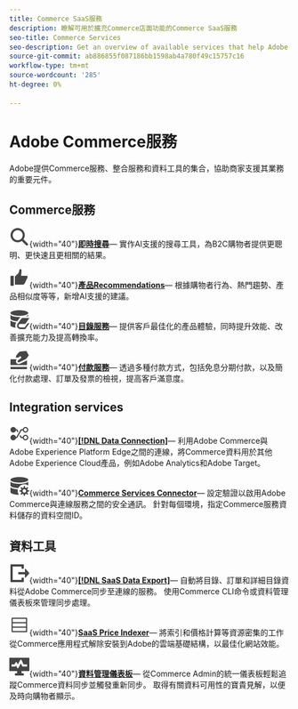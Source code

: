 ```yaml
---
title: Commerce SaaS服務
description: 瞭解可用於擴充Commerce店面功能的Commerce SaaS服務
seo-title: Commerce Services
seo-description: Get an overview of available services that help Adobe Commerce merchants extend storefront capabilities to support key components of their business.
source-git-commit: ab886855f087186bb1598ab4a780f49c15757c16
workflow-type: tm+mt
source-wordcount: '285'
ht-degree: 0%

---
```


# Adobe Commerce服務

Adobe提供Commerce服務、整合服務和資料工具的集合，協助商家支援其業務的重要元件。

## Commerce服務

![搜尋](../landing/assets/icon-magnify.svg){width="40"}**[即時搜尋](https://experienceleague.adobe.com/en/docs/commerce-merchant-services/live-search/overview)**— 實作AI支援的搜尋工具，為B2C購物者提供更聰明、更快速且更相關的結果。

![Thumbs-up](../landing/assets/icon-thumbs-up.svg){width="40"}**[產品Recommendations](https://experienceleague.adobe.com/en/en/docs/commerce-merchant-services/product-recommendations/overview)**— 根據購物者行為、熱門趨勢、產品相似度等等，新增AI支援的建議。

![連線服務的目錄資料](../landing/assets/icon-data-book.svg){width="40"}**[目錄服務](https://experienceleague.adobe.com/en/docs/commerce-merchant-services/catalog-service/overview)**— 提供客戶最佳化的產品體驗，同時提升效能、改善擴充能力及提高轉換率。

![付款方式](../landing/assets/icon-credit-card.svg){width="40"}**[付款服務](https://experienceleague.adobe.com/en/docs/commerce-merchant-services/payment-services/overview)**— 透過多種付款方式，包括免息分期付款，以及簡化付款處理、訂單及發票的檢視，提高客戶滿意度。

## Integration services

![將資料傳輸至平台](../landing/assets/icon-transfer-to-platform.svg){width="40"}**[[!DNL Data Connection]](https://experienceleague.adobe.com/en/docs/commerce-merchant-services/data-connection/overview)**— 利用Adobe Commerce與Adobe Experience Platform Edge之間的連線，將Commerce資料用於其他Adobe Experience Cloud產品，例如Adobe Analytics和Adobe Target。

![資料連線](../landing/assets/icon-data-setting.svg){width="40"}**[Commerce Services Connector](https://experienceleague.adobe.com/en/docs/commerce-merchant-services/user-guides/integration-services/saas)**— 設定驗證以啟用Adobe Commerce與連線服務之間的安全通訊。 針對每個環境，指定Commerce服務資料儲存的資料空間ID。

## 資料工具

![SaaS資料匯出摘要管理](../landing/assets/icon-export.svg){width="40"}**[[!DNL SaaS Data Export]](https://experienceleague.adobe.com/en/docs/commerce-merchant-services/saas-data-export/overview)**— 自動將目錄、訂單和詳細目錄資料從Adobe Commerce同步至連線的服務。 使用Commerce CLI命令或資料管理儀表板來管理同步處理。

![產品價格摘要](../landing/assets/icon-feed.svg){width="40"}**[SaaS Price Indexer](https://experienceleague.adobe.com/en/docs/commerce-merchant-services/price-indexer/price-indexing)**— 將索引和價格計算等資源密集的工作從Commerce應用程式解除安裝到Adobe的雲端基礎結構，以最佳化網站效能。

![監視資料同步](../landing/assets/icon-monitoring.svg){width="40"}**[資料管理儀表板](https://experienceleague.adobe.com/en/docs/commerce-admin/systems/data-transfer/data-dashboard)**— 從Commerce Admin的統一儀表板輕鬆追蹤Commerce資料同步並觸發重新同步。 取得有關資料可用性的寶貴見解，以便及時向購物者顯示。
